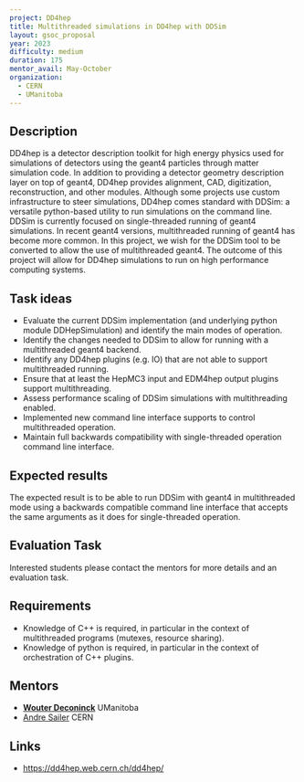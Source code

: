 ```yaml
---
project: DD4hep
title: Multithreaded simulations in DD4hep with DDSim
layout: gsoc_proposal
year: 2023
difficulty: medium
duration: 175
mentor_avail: May-October
organization:
  - CERN
  - UManitoba
---
```


## Description
DD4hep is a detector description toolkit for high energy physics used for simulations of detectors using the geant4 particles through matter simulation code. In addition to providing a detector geometry description layer on top of geant4, DD4hep provides alignment, CAD, digitization, reconstruction, and other modules. Although some projects use custom infrastructure to steer simulations, DD4hep comes standard with DDSim: a versatile python-based utility to run simulations on the command line. DDSim is currently focused on single-threaded running of geant4 simulations. In recent geant4 versions, multithreaded running of geant4 has become more common. In this project, we wish for the DDSim tool to be converted to allow the use of multithreaded geant4. The outcome of this project will allow for DD4hep simulations to run on high performance computing systems.

## Task ideas
 * Evaluate the current DDSim implementation (and underlying python module DDHepSimulation) and identify the main modes of operation.
 * Identify the changes needed to DDSim to allow for running with a multithreaded geant4 backend.
 * Identify any DD4hep plugins (e.g. IO) that are not able to support multithreaded running.
 * Ensure that at least the HepMC3 input and EDM4hep output plugins support multithreading.
 * Assess performance scaling of DDSim simulations with multithreading enabled.
 * Implemented new command line interface supports to control multithreaded operation.
 * Maintain full backwards compatibility with single-threaded operation command line interface.

## Expected results
The expected result is to be able to run DDSim with geant4 in multithreaded mode using a backwards compatible command line interface that accepts the same arguments as it does for single-threaded operation.

## Evaluation Task
Interested students please contact the mentors for more details and an evaluation task.

## Requirements
 * Knowledge of C++ is required, in particular in the context of multithreaded programs (mutexes, resource sharing).
 * Knowledge of python is required, in particular in the context of orchestration of C++ plugins.

## Mentors
 * **[Wouter Deconinck](mailto:wouter.deconinck@umanitoba.ca)** UManitoba
 * [Andre Sailer](mailto:andre.sailer@cern.ch) CERN

## Links
- https://dd4hep.web.cern.ch/dd4hep/

